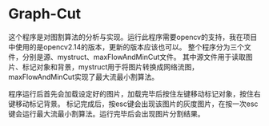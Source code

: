 # Graph-Cut
这个程序是对图割算法的分析与实现。运行此程序需要opencv的支持，我在项目中使用的是opencv2.14的版本，更新的版本应该也可以。
整个程序分为三个文件，分别是源、mystruct、maxFlowAndMinCut文件。
其中源文件用于读取图片、标记对象和背景，mystruct用于将图片转换成网络流图，maxFlowAndMinCut实现了最大流最小割算法。

程序运行后首先会加载设定好的图片，加载完毕后按住左键移动标记对象，按住右键移动标记背景。
标记完成后，按esc键会出现该图片的灰度图片，在按一次esc键会运行最大流最小割算法。运行完毕后会出现图片分割结果。
